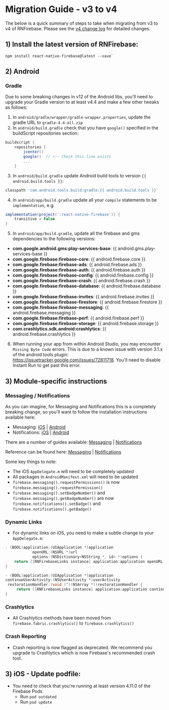 # Migration Guide - v3 to v4

The below is a quick summary of steps to take when migrating from v3 to v4 of RNFirebase. Please see the [v4 change log](https://github.com/invertase/react-native-firebase/releases/tag/v4.0.0) for detailed changes.

## 1) Install the latest version of RNFirebase:

```
npm install react-native-firebase@latest --save`
```

## 2) Android

### Gradle

Due to some breaking changes in v12 of the Android libs, you'll need to upgrade your Gradle version to at least v4.4 and make a few other tweaks as follows:

1) In `android/gradle/wrapper/gradle-wrapper.properties`, update the gradle URL to `gradle-4.4-all.zip`
2) In `android/build.gradle` check that you have `google()` specified in the buildScript repositories section:

```groovy
buildscript {
    repositories {
        jcenter()
        google()  // <-- Check this line exists
        ...
    }
```

3) In `android/build.gradle` update Android build tools to version `{{ android.build.tools }}`:

```groovy
classpath 'com.android.tools.build:gradle:{{ android.build.tools }}'
```

4) In `android/app/build.gradle` update all your `compile` statements to be `implementation`, e.g.

```groovy
implementation(project(':react-native-firebase')) {
    transitive = false
}
```

5) In `android/app/build.gradle`, update all the firebase and gms dependencies to the following versions:

- **com.google.android.gms:play-services-base**: {{ android.gms.play-services-base }}
- **com.google.firebase:firebase-core**: {{ android.firebase.core }}
- **com.google.firebase:firebase-ads**: {{ android.firebase.ads }}
- **com.google.firebase:firebase-auth**: {{ android.firebase.auth }}
- **com.google.firebase:firebase-config**: {{ android.firebase.config }}
- **com.google.firebase:firebase-crash**: {{ android.firebase.crash }}
- **com.google.firebase:firebase-database**: {{ android.firebase.database }}
- **com.google.firebase:firebase-invites**: {{ android.firebase.invites }}
- **com.google.firebase:firebase-firestore**: {{ android.firebase.firestore }}
- **com.google.firebase:firebase-messaging**: {{ android.firebase.messaging }}
- **com.google.firebase:firebase-perf**: {{ android.firebase.perf }}
- **com.google.firebase:firebase-storage**: {{ android.firebase.storage }}
- **com.crashlytics.sdk.android:crashlytics**:  {{ android.firebase.crashlytics }}

6) When running your app from within Android Studio, you may encounter `Missing Byte Code` errors.  This is due to a known issue with version 3.1.x of the android tools plugin: https://issuetracker.google.com/issues/72811718.  You'll need to disable Instant Run to get past this error.

## 3) Module-specific instructions

### Messaging / Notifications

As you can imagine, for Messaging and Notifications this is a completely breaking change, so you'll want to follow the installation instructions available here:

- Messaging: [iOS](https://rnfirebase.io/docs/v4.0.x/messaging/ios) | [Android](https://rnfirebase.io/docs/v4.0.x/messaging/android)
- Notifications: [iOS](https://rnfirebase.io/docs/v4.0.x/notifications/ios) | [Android](https://rnfirebase.io/docs/v4.0.x/notifications/android)

There are a number of guides available: [Messaging](https://rnfirebase.io/docs/v4.0.x/messaging/introduction) | [Notifications](https://rnfirebase.io/docs/v4.0.x/notifications/introduction)

Reference can be found here: [Messaging](https://rnfirebase.io/docs/v4.0.x/messaging/reference/Messaging) | [Notifications](https://rnfirebase.io/docs/v4.0.x/notifications/reference/Notifications)

Some key things to note:

- The iOS `AppDelegate.m` will need to be completely updated
- All packages in `AndroidManifest.xml` will need to be updated
- `firebase.messaging().requestPermissions()` is now `firebase.messaging().requestPermission()`
- `firebase.messaging().setBadgeNumber()` and `firebase.messaging().getBadgeNumber()` are now `firebase.notifications().setBadge()` and `firebase.notifications().getBadge()`

### Dynamic Links

- For dynamic links on iOS, you need to make a subtle change to your `AppDelegate.m`:

```objectivec
- (BOOL)application:(UIApplication *)application
            openURL:(NSURL *)url
            options:(NSDictionary<NSString *, id> *)options {
    return [[RNFirebaseLinks instance] application:application openURL:url options:options];
}

- (BOOL)application:(UIApplication *)application
continueUserActivity:(NSUserActivity *)userActivity
 restorationHandler:(void (^)(NSArray *))restorationHandler {
     return [[RNFirebaseLinks instance] application:application continueUserActivity:userActivity restorationHandler:restorationHandler];
}
```

### Crashlytics

- All Crashlytics methods have been moved from `firebase.fabric.crashlytics()` to `firebase.crashlytics()`

### Crash Reporting

- Crash reporting is now flagged as deprecated.  We recommend you upgrade to Crashlytics which is now Firebase's recommended crash tool.

## 3) iOS - Update podfile:

- You need to check that you're running at least version 4.11.0 of the Firebase Pods
  - Run `pod outdated`
  - Run `pod update`
